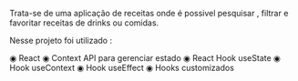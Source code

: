 Trata-se de uma aplicação de receitas onde é possivel pesquisar , filtrar e favoritar receitas de drinks ou comidas.



Nesse projeto foi utilizado :

◉ React
◉ Context API para gerenciar estado
◉ React Hook useState
◉ Hook useContext
◉ Hook useEffect
◉ Hooks customizados

